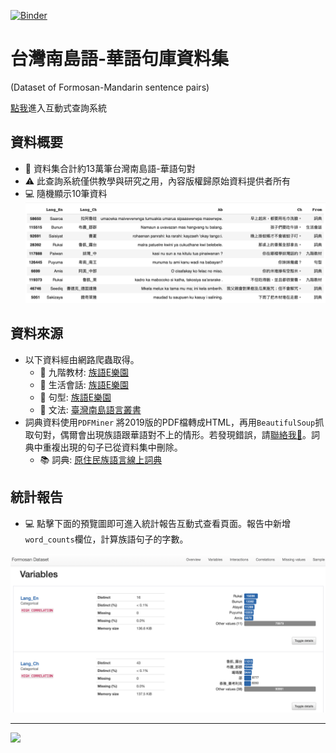 [![Binder](https://mybinder.org/badge_logo.svg)](https://mybinder.org/v2/gh/howard-haowen/Formosan-languages/HEAD)

# 台灣南島語-華語句庫資料集
(Dataset of Formosan-Mandarin sentence pairs)

[點我](https://share.streamlit.io/howard-haowen/formosan-languages/main/app.py)進入互動式查詢系統

## 資料概要
- 🎢 資料集合計約13萬筆台灣南島語-華語句對
- ⚠️ 此查詢系統僅供教學與研究之用，內容版權歸原始資料提供者所有
- 💻 隨機顯示10筆資料
![data_sample](sample-dataframe.png)

## 資料來源
- 以下資料經由網路爬蟲取得。
   + 🥅 九階教材: [族語E樂園](http://web.klokah.tw)
   + 💬 生活會話: [族語E樂園](http://web.klokah.tw)
   + 🧗 句型: [族語E樂園](http://web.klokah.tw)
   + 🔭 文法: [臺灣南島語言叢書](https://alilin.apc.gov.tw/tw/)
- 詞典資料使用`PDFMiner` 將2019版的PDF檔轉成HTML，再用`BeautifulSoup`抓取句對，偶爾會出現族語跟華語對不上的情形。若發現錯誤，請[聯絡我📩](https://howard-haowen.rohan.tw/)。詞典中重複出現的句子已從資料集中刪除。
   + 📚 詞典: [原住民族語言線上詞典](https://e-dictionary.apc.gov.tw/Index.htm?fbclid=IwAR18XBJPj2xs7nhpPlIUZ-P3joQRGXx22rbVcUvp14ysQu6SdrWYvo7gWCc)

## 統計報告
- 💻 點擊下面的預覽圖即可進入統計報告互動式查看頁面。報告中新增`word_counts`欄位，計算族語句子的字數。

[![pandas-profile](Pandas-profile-screenshot.png)](https://howard-haowen.github.io/Formosan-languages/Pandas-profile-report-of-the-dataset.html)

***
![](https://octodex.github.com/images/yaktocat.png)
